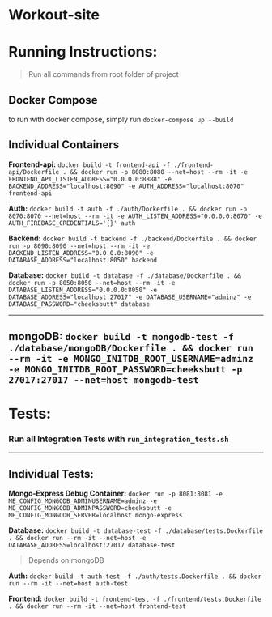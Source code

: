 # Workout-site

# Running Instructions:
> Run all commands from root folder of project  

## Docker Compose
to run with docker compose, simply run `docker-compose up --build`  


## Individual Containers
**Frontend-api:** `docker build -t frontend-api -f ./frontend-api/Dockerfile . && docker run -p 8080:8080 --net=host --rm -it -e FRONTEND_API_LISTEN_ADDRESS="0.0.0.0:8888" -e BACKEND_ADDRESS="localhost:8090" -e AUTH_ADDRESS="localhost:8070" frontend-api`

**Auth:** `docker build -t auth -f ./auth/Dockerfile . && docker run -p 8070:8070 --net=host --rm -it -e AUTH_LISTEN_ADDRESS="0.0.0.0:8070" -e AUTH_FIREBASE_CREDENTIALS='{}' auth`

**Backend:** `docker build -t backend -f ./backend/Dockerfile . && docker run -p 8090:8090 --net=host --rm -it -e BACKEND_LISTEN_ADDRESS="0.0.0.0:8090" -e DATABASE_ADDRESS="localhost:8050" backend`

**Database:** `docker build -t database -f ./database/Dockerfile . && docker run -p 8050:8050 --net=host --rm -it -e DATABASE_LISTEN_ADDRESS="0.0.0.0:8050" -e DATABASE_ADDRESS="localhost:27017" -e DATABASE_USERNAME="adminz" -e DATABASE_PASSWORD="cheeksbutt" database`

---
**mongoDB:** `docker build -t mongodb-test -f ./database/mongoDB/Dockerfile . && docker run --rm -it -e MONGO_INITDB_ROOT_USERNAME=adminz -e MONGO_INITDB_ROOT_PASSWORD=cheeksbutt -p 27017:27017 --net=host mongodb-test`
---

# Tests:
### Run all Integration Tests with `run_integration_tests.sh`  
---
## Individual Tests:
**Mongo-Express Debug Container:** `docker run -p 8081:8081 -e ME_CONFIG_MONGODB_ADMINUSERNAME=adminz -e ME_CONFIG_MONGODB_ADMINPASSWORD=cheeksbutt -e ME_CONFIG_MONGODB_SERVER=localhost mongo-express`

**Database:** `docker build -t database-test -f ./database/tests.Dockerfile . && docker run --rm -it --net=host -e DATABASE_ADDRESS=localhost:27017 database-test`  
> Depends on mongoDB

**Auth:** `docker build -t auth-test -f ./auth/tests.Dockerfile . && docker run --rm -it --net=host auth-test`  

**Frontend:** `docker build -t frontend-test -f ./frontend/tests.Dockerfile . && docker run --rm -it --net=host frontend-test`  
